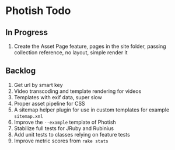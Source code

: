 # Photish Todo

## In Progress

1. Create the Asset Page feature, pages in the site folder, passing collection
   reference, no layout, simple render it

## Backlog

1. Get url by smart key
1. Video transcoding and template rendering for videos
1. Templates with exif data, super slow
1. Proper asset pipeline for CSS
1. A sitemap helper plugin for use in custom templates for example
   `sitemap.xml`
1. Improve the `--example` template of Photish
1. Stabilize full tests for JRuby and Rubinius
1. Add unit tests to classes relying on feature tests
1. Improve metric scores from `rake stats`
